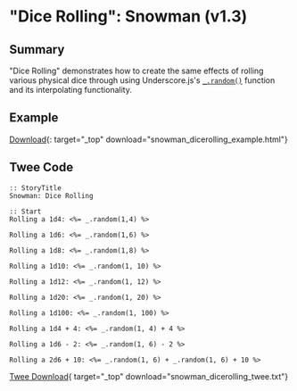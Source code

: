 # "Dice Rolling": Snowman (v1.3)

## Summary

"Dice Rolling" demonstrates how to create the same effects of rolling various physical dice through using Underscore.js's [`_.random()`](http://underscorejs.org/#random) function and its interpolating functionality.

## Example

[Download](snowman_dicerolling_example.html){: target="_top" download="snowman_dicerolling_example.html"}

## Twee Code

```twee
:: StoryTitle
Snowman: Dice Rolling

:: Start
Rolling a 1d4: <%= _.random(1,4) %>

Rolling a 1d6: <%= _.random(1,6) %>

Rolling a 1d8: <%= _.random(1,8) %>

Rolling a 1d10: <%= _.random(1, 10) %>

Rolling a 1d12: <%= _.random(1, 12) %>

Rolling a 1d20: <%= _.random(1, 20) %>

Rolling a 1d100: <%= _.random(1, 100) %>

Rolling a 1d4 + 4: <%= _.random(1, 4) + 4 %>

Rolling a 1d6 - 2: <%= _.random(1, 6) - 2 %>

Rolling a 2d6 + 10: <%= _.random(1, 6) + _.random(1, 6) + 10 %>

```

[Twee Download](snowman_dicerolling_twee.txt){ target="_top" download="snowman_dicerolling_twee.txt"}
